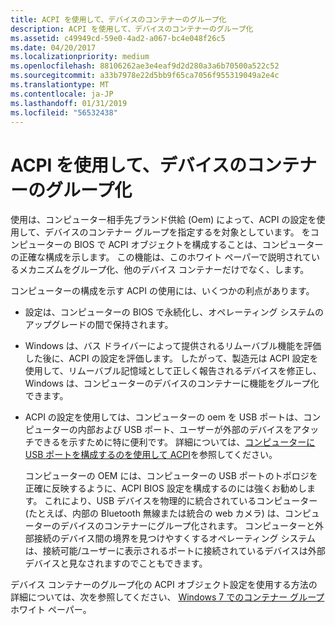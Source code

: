 ```yaml
---
title: ACPI を使用して、デバイスのコンテナーのグループ化
description: ACPI を使用して、デバイスのコンテナーのグループ化
ms.assetid: c49949cd-59e0-4ad2-a067-bc4e048f26c5
ms.date: 04/20/2017
ms.localizationpriority: medium
ms.openlocfilehash: 88106262ae3e4eaf9d2d280a3a6b70500a522c52
ms.sourcegitcommit: a33b7978e22d5bb9f65ca7056f955319049a2e4c
ms.translationtype: MT
ms.contentlocale: ja-JP
ms.lasthandoff: 01/31/2019
ms.locfileid: "56532438"
---
```

# <a name="using-acpi-for-device-container-grouping"></a>ACPI を使用して、デバイスのコンテナーのグループ化


使用は、コンピューター相手先ブランド供給 (Oem) によって、ACPI の設定を使用して、デバイスのコンテナー グループを指定するを対象としています。 をコンピューターの BIOS で ACPI オブジェクトを構成することは、コンピューターの正確な構成を示します。 この機能は、このホワイト ペーパーで説明されているメカニズムをグループ化、他のデバイス コンテナーだけでなく、します。

コンピューターの構成を示す ACPI の使用には、いくつかの利点があります。

-   設定は、コンピューターの BIOS で永続化し、オペレーティング システムのアップグレードの間で保持されます。

-   Windows は、バス ドライバーによって提供されるリムーバブル機能を評価した後に、ACPI の設定を評価します。 したがって、製造元は ACPI 設定を使用して、リムーバブル記憶域として正しく報告されるデバイスを修正し、Windows は、コンピューターのデバイスのコンテナーに機能をグループ化できます。

-   ACPI の設定を使用しては、コンピューターの oem を USB ポートは、コンピューターの内部および USB ポート、ユーザーが外部のデバイスをアタッチできるを示すために特に便利です。 詳細については、[コンピューターに USB ポートを構成するのを使用して ACPI](using-acpi-to-configure-usb-ports-on-a-computer.md)を参照してください。

    コンピューターの OEM には、コンピューターの USB ポートのトポロジを正確に反映するように、ACPI BIOS 設定を構成するのには強くお勧めします。 これにより、USB デバイスを物理的に統合されているコンピューター (たとえば、内部の Bluetooth 無線または統合の web カメラ) は、コンピューターのデバイスのコンテナーにグループ化されます。 コンピューターと外部接続のデバイス間の境界を見つけやすくするオペレーティング システムは、接続可能/ユーザーに表示されるポートに接続されているデバイスは外部デバイスと見なされますのでこともできます。

デバイス コンテナーのグループ化の ACPI オブジェクト設定を使用する方法の詳細については、次を参照してください、 [Windows 7 でのコンテナー グループ](https://go.microsoft.com/fwlink/p/?linkid=158386)ホワイト ペーパー。

 

 





